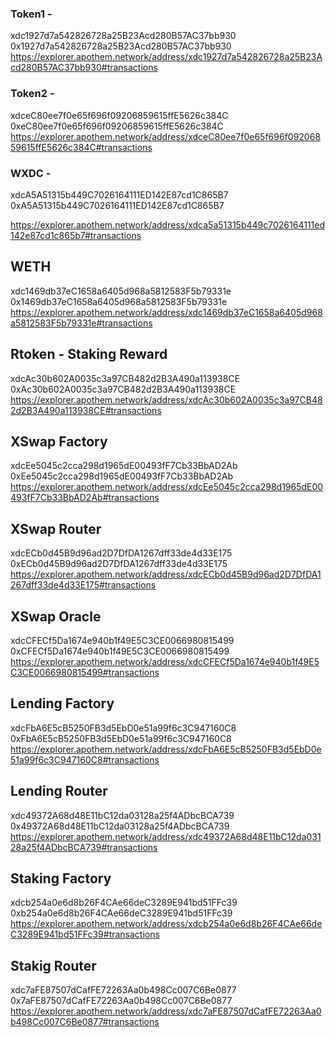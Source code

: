 ### Token1 -

xdc1927d7a542826728a25B23Acd280B57AC37bb930
0x1927d7a542826728a25B23Acd280B57AC37bb930
https://explorer.apothem.network/address/xdc1927d7a542826728a25B23Acd280B57AC37bb930#transactions

### Token2 -

xdceC80ee7f0e65f696f09206859615ffE5626c384C
0xeC80ee7f0e65f696f09206859615ffE5626c384C
https://explorer.apothem.network/address/xdceC80ee7f0e65f696f09206859615ffE5626c384C#transactions

### WXDC -

xdcA5A51315b449C7026164111ED142E87cd1C865B7
0xA5A51315b449C7026164111ED142E87cd1C865B7

https://explorer.apothem.network/address/xdca5a51315b449c7026164111ed142e87cd1c865b7#transactions

## WETH

xdc1469db37eC1658a6405d968a5812583F5b79331e
0x1469db37eC1658a6405d968a5812583F5b79331e
https://explorer.apothem.network/address/xdc1469db37eC1658a6405d968a5812583F5b79331e#transactions

## Rtoken - Staking Reward

xdcAc30b602A0035c3a97CB482d2B3A490a113938CE
0xAc30b602A0035c3a97CB482d2B3A490a113938CE
https://explorer.apothem.network/address/xdcAc30b602A0035c3a97CB482d2B3A490a113938CE#transactions

## XSwap Factory

xdcEe5045c2cca298d1965dE00493fF7Cb33BbAD2Ab
0xEe5045c2cca298d1965dE00493fF7Cb33BbAD2Ab
https://explorer.apothem.network/address/xdcEe5045c2cca298d1965dE00493fF7Cb33BbAD2Ab#transactions

## XSwap Router

xdcECb0d45B9d96ad2D7DfDA1267dff33de4d33E175
0xECb0d45B9d96ad2D7DfDA1267dff33de4d33E175
https://explorer.apothem.network/address/xdcECb0d45B9d96ad2D7DfDA1267dff33de4d33E175#transactions

## XSwap Oracle

xdcCFECf5Da1674e940b1f49E5C3CE0066980815499
0xCFECf5Da1674e940b1f49E5C3CE0066980815499
https://explorer.apothem.network/address/xdcCFECf5Da1674e940b1f49E5C3CE0066980815499#transactions

## Lending Factory

xdcFbA6E5cB5250FB3d5EbD0e51a99f6c3C947160C8
0xFbA6E5cB5250FB3d5EbD0e51a99f6c3C947160C8
https://explorer.apothem.network/address/xdcFbA6E5cB5250FB3d5EbD0e51a99f6c3C947160C8#transactions

## Lending Router

xdc49372A68d48E11bC12da03128a25f4ADbcBCA739
0x49372A68d48E11bC12da03128a25f4ADbcBCA739
https://explorer.apothem.network/address/xdc49372A68d48E11bC12da03128a25f4ADbcBCA739#transactions

## Staking Factory

xdcb254a0e6d8b26F4CAe66deC3289E941bd51FFc39
0xb254a0e6d8b26F4CAe66deC3289E941bd51FFc39
https://explorer.apothem.network/address/xdcb254a0e6d8b26F4CAe66deC3289E941bd51FFc39#transactions

## Stakig Router

xdc7aFE87507dCafFE72263Aa0b498Cc007C6Be0877
0x7aFE87507dCafFE72263Aa0b498Cc007C6Be0877
https://explorer.apothem.network/address/xdc7aFE87507dCafFE72263Aa0b498Cc007C6Be0877#transactions
